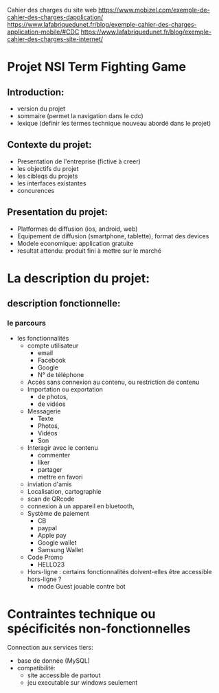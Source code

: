 Cahier des charges du site web
https://www.mobizel.com/exemple-de-cahier-des-charges-dapplication/
https://www.lafabriquedunet.fr/blog/exemple-cahier-des-charges-application-mobile/#CDC
https://www.lafabriquedunet.fr/blog/exemple-cahier-des-charges-site-internet/

# Projet NSI Term Fighting Game 

## Introduction:
- version du projet
- sommaire (permet la navigation dans le cdc)
- lexique (definir les termes technique nouveau abordé dans le projet)

## Contexte du projet:
- Presentation de l'entreprise (fictive à creer) 
- les objectifs du projet 
- les cibleqs du projets 
- les interfaces existantes 
- concurences 

## Presentation du projet:
- Platformes de diffusion (ios, android, web)
- Equipement de diffusion (smartphone, tablette), format des devices
- Modele economique: application gratuite
- resultat attendu: produit fini à mettre sur le marché

# La description du projet:
## description fonctionnelle:

### le parcours 
- les fonctionnalités 
    - compte utilisateur 
        - email
        - Facebook
        - Google
        - N° de téléphone 
    - Accès sans connexion au contenu, ou restriction de contenu 
    - Importation ou exportation 
        - de photos, 
        - de vidéos 
    - Messagerie 
        - Texte 
        - Photos,
        - Vidéos 
        - Son 
    - Interagir avec le contenu 
        - commenter 
        - liker
        - partager
        - mettre en favori 
    - inviation d'amis 
    - Localisation, cartographie 
    - scan de QRcode  
    - connexion à un appareil en bluetooth,
    - Système de paiement 
        - CB 
        - paypal
        - Apple pay 
        - Google wallet
        - Samsung Wallet
    - Code Promo
        - HELLO23
    - Hors-ligne : certains fonctionnalités doivent-elles être accessible hors-ligne ?
        - mode Guest jouable contre bot

# Contraintes technique ou spécificités non-fonctionnelles
Connection aux services tiers:
- base de donnée (MySQL)
- compatibilité:
    - site accessible de partout
    - jeu executable sur windows seulement











































